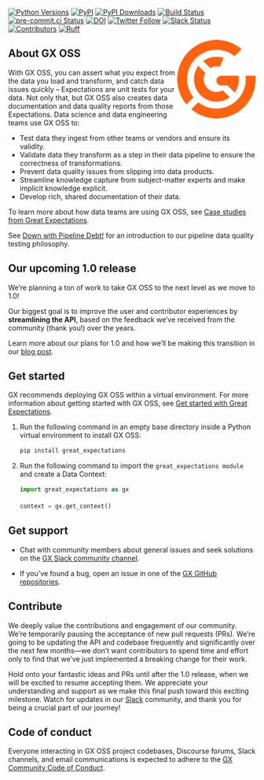 [![Python Versions](https://img.shields.io/pypi/pyversions/great_expectations.svg)](https://pypi.python.org/pypi/great_expectations)
[![PyPI](https://img.shields.io/pypi/v/great_expectations)](https://pypi.org/project/great-expectations/#history)
[![PyPI Downloads](https://img.shields.io/pypi/dm/great-expectations)](https://pypistats.org/packages/great-expectations)
[![Build Status](https://img.shields.io/azure-devops/build/great-expectations/bedaf2c2-4c4a-4b37-87b0-3877190e71f5/1)](https://dev.azure.com/great-expectations/great_expectations/_build/latest?definitionId=1&branchName=develop)
[![pre-commit.ci Status](https://results.pre-commit.ci/badge/github/great-expectations/great_expectations/develop.svg)](https://results.pre-commit.ci/latest/github/great-expectations/great_expectations/develop)
[![DOI](https://zenodo.org/badge/DOI/10.5281/zenodo.5683574.svg)](https://doi.org/10.5281/zenodo.5683574)
[![Twitter Follow](https://img.shields.io/twitter/follow/expectgreatdata?style=social)](https://twitter.com/expectgreatdata)
[![Slack Status](https://img.shields.io/badge/slack-join_chat-white.svg?logo=slack&style=social)](https://greatexpectations.io/slack)
[![Contributors](https://img.shields.io/github/contributors/great-expectations/great_expectations)](https://github.com/great-expectations/great_expectations/graphs/contributors)
[![Ruff](https://img.shields.io/endpoint?url=https://raw.githubusercontent.com/charliermarsh/ruff/main/assets/badge/v1.json)](https://github.com/charliermarsh/ruff)

<!-- <<<Super-quickstart links go here>>> -->

<img align="right" src="./docs/docusaurus/static/img/gx-mark-160.png">

## About GX OSS

With GX OSS, you can assert what you expect from the data you load and transform, and catch data issues quickly – Expectations are unit tests for your data. Not only that, but GX OSS also creates data documentation and data quality reports from those Expectations. Data science and data engineering teams use GX OSS to:

- Test data they ingest from other teams or vendors and ensure its validity.
- Validate data they transform as a step in their data pipeline to ensure the correctness of transformations.
- Prevent data quality issues from slipping into data products.
- Streamline knowledge capture from subject-matter experts and make implicit knowledge explicit.
- Develop rich, shared documentation of their data.

To learn more about how data teams are using GX OSS, see [Case studies from Great Expectations](https://greatexpectations.io/case-studies/).

See [Down with Pipeline Debt!](https://greatexpectations.io/blog/down-with-pipeline-debt-introducing-great-expectations/) for an introduction to our pipeline data quality testing philosophy.

## Our upcoming 1.0 release

We’re planning a ton of work to take GX OSS to the next level as we move to 1.0!

Our biggest goal is to improve the user and contributor experiences by **streamlining the API**, based on the feedback we’ve received from the community (thank you!) over the years.

Learn more about our plans for 1.0 and how we’ll be making this transition in our [blog post](https://greatexpectations.io/blog/the-next-step-for-gx-oss-1-0).

<!--
--------------------------------------------------
<<<A bunch of logos go here for social proof>>>

--------------------------------------------------
-->

## Get started

GX recommends deploying GX OSS within a virtual environment. For more information about getting started with GX OSS, see [Get started with Great Expectations](https://docs.greatexpectations.io/docs/oss/guides/setup/get_started_lp).

1. Run the following command in an empty base directory inside a Python virtual environment to install GX OSS:

    ```bash title="Terminal input"
    pip install great_expectations
    ```
2. Run the following command to import the `great_expectations module` and create a Data Context:

	```python
	import great_expectations as gx

	context = gx.get_context()
	```

## Get support

- Chat with community members about general issues and seek solutions on the [GX Slack community channel](https://greatexpectationstalk.slack.com/archives/CUTCNHN82).

- If you've found a bug, open an issue in one of the [GX GitHub repositories](https://github.com/great-expectations).

## Contribute

We deeply value the contributions and engagement of our community. We’re temporarily pausing the acceptance of new pull requests (PRs). We’re going to be updating the API and codebase frequently and significantly over the next few months—we don’t want contributors to spend time and effort only to find that we’ve just implemented a breaking change for their work.

Hold onto your fantastic ideas and PRs until after the 1.0 release, when we will be excited to resume accepting them. We appreciate your understanding and support as we make this final push toward this exciting milestone. Watch for updates in our [Slack](https://greatexpectations.io/slack) community, and thank you for being a crucial part of our journey!

## Code of conduct

Everyone interacting in GX OSS project codebases, Discourse forums, Slack channels, and email communications is expected to adhere to the [GX Community Code of Conduct](https://discourse.greatexpectations.io/t/gx-community-code-of-conduct/1199).
